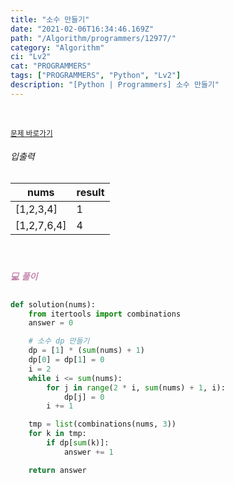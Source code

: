 ```yaml
---
title: "소수 만들기"
date: "2021-02-06T16:34:46.169Z"
path: "/Algorithm/programmers/12977/"
category: "Algorithm"
ci: "Lv2"
cat: "PROGRAMMERS"
tags: ["PROGRAMMERS", "Python", "Lv2"]
description: "[Python | Programmers] 소수 만들기"
---
```


<br />

<a href="https://programmers.co.kr/learn/courses/30/lessons/12977"><small>문제 바로가기</small></a>

###### 입출력

| nums        | result |
| ----------- | ------ |
| [1,2,3,4]   | 1      |
| [1,2,7,6,4] | 4      |

<br />

##### <h5 style="color:#C587AE;">💻 풀이</h5>

```python
def solution(nums):
    from itertools import combinations
    answer = 0

    # 소수 dp 만들기
    dp = [1] * (sum(nums) + 1)
    dp[0] = dp[1] = 0
    i = 2
    while i <= sum(nums):
        for j in range(2 * i, sum(nums) + 1, i):
            dp[j] = 0
        i += 1

    tmp = list(combinations(nums, 3))
    for k in tmp:
        if dp[sum(k)]:
            answer += 1

    return answer
```

<br />



